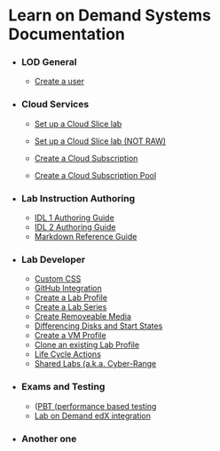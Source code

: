 # Learn on Demand Systems Documentation

+ ### LOD General
    * [Create a user](/lod-documentation/create-user.md)

+ ### Cloud Services
    * <a href="https://raw.githubusercontent.com/LearnOnDemandSystems/guides/master/cloud-slice/cloud-slice.md">Set up a Cloud Slice lab</a>
    
    * <a href="https://github.com/LearnOnDemandSystems/docs/blob/master/lod-home.md">Set up a Cloud Slice lab (NOT RAW)</a>
    
    * <a href="https://raw.githubusercontent.com/LearnOnDemandSystems/docs/master/lod-documentation/create-cloud-subscription.md">Create a Cloud Subscription</a>
    * <a href="https://raw.githubusercontent.com/LearnOnDemandSystems/docs/master/lod-documentation/create-cloud-subscription-pool.md">Create a Cloud Subscription Pool</a>
    
+ ### Lab Instruction Authoring
    * <a href="https://raw.githubusercontent.com/LearnOnDemandSystems/guides/master/idl/idlv3.md">IDL 1 Authoring Guide </a>
    * <a href="https://raw.githubusercontent.com/LearnOnDemandSystems/guides/master/idl2/idlv2-authoring-guide-and-best-practice.md">IDL 2 Authoring Guide</a>
    * <a href="https://raw.githubusercontent.com/LearnOnDemandSystems/guides/master/idl2/markdown-user-guide.md">Markdown Reference Guide</a>
    
+ ### Lab Developer
    * <a href="https://raw.githubusercontent.com/LearnOnDemandSystems/docs/master/lod-documentation/custom-css-guide.md">Custom CSS</a>
    * <a href="https://raw.githubusercontent.com/LearnOnDemandSystems/guides/master/github-integration/github-integration.md">GitHub Integration</a>
    * <a href="https://raw.githubusercontent.com/LearnOnDemandSystems/docs/master/lod-documentation/create-lab-profile.md">Create a Lab Profile</a>
    * <a href="https://raw.githubusercontent.com/LearnOnDemandSystems/docs/master/lod-documentation/create-lab-series.md">Create a Lab Series</a>
    * <a href="https://raw.githubusercontent.com/LearnOnDemandSystems/docs/master/lod-documentation/create-removeable-media.md">Create Removeable Media</a>
    * <a href="https://raw.githubusercontent.com/LearnOnDemandSystems/docs/master/lod-documentation/diff-disk-and-start-states.md">Differencing Disks and Start States</a>
    * <a href="https://raw.githubusercontent.com/LearnOnDemandSystems/docs/master/lod-documentation/create-vm-profile.md">Create a VM Profile</a>
    * <a href="https://raw.githubusercontent.com/LearnOnDemandSystems/docs/master/lod-documentation/clone-lab-profile.md">Clone an existing Lab Profile</a>
    * <a href="https://raw.githubusercontent.com/LearnOnDemandSystems/guides/master/lca/life-cycle-actions-guide.md">Life Cycle Actions</a>
    * <a href="https://raw.githubusercontent.com/LearnOnDemandSystems/guides/master/sl/sharedlabs.md">Shared Labs (a.k.a. Cyber-Range</a>

+ ### Exams and Testing
    * (<a href="https://raw.githubusercontent.com/LearnOnDemandSystems/guides/master/pbt/lodpbtguide.md">PBT (performance based testing</a>
    * <a href="https://raw.githubusercontent.com/LearnOnDemandSystems/guides/master/lti/lod-lti.md">Lab on Demand edX integration</a>
   
+ ### Another one
